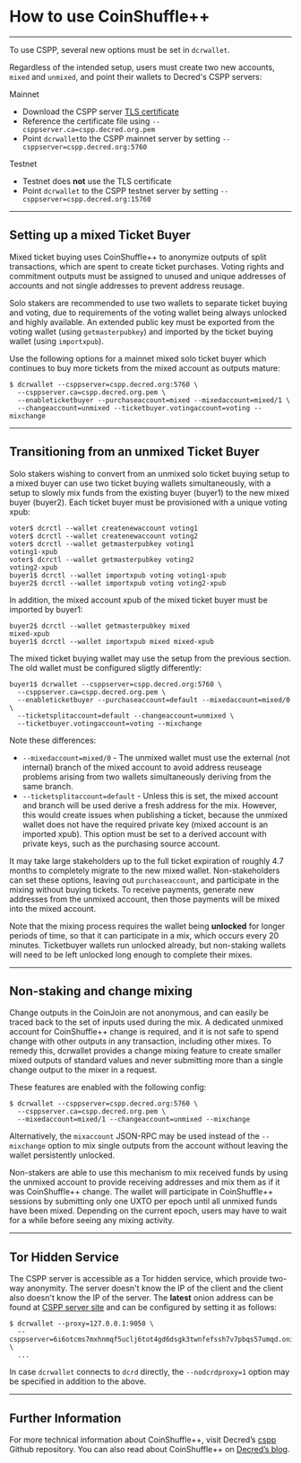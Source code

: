 # How to use CoinShuffle++

---

To use CSPP, several new options must be set in `dcrwallet`.

Regardless of the intended setup, users must create two new accounts, `mixed` and `unmixed`, and point their wallets to Decred's CSPP servers:

Mainnet

- Download the CSPP server [TLS certificate](https://cspp.decred.org/cspp.decred.org.pem)
- Reference the certificate file using `--csppserver.ca=cspp.decred.org.pem`
- Point `dcrwallet`to the CSPP mainnet server by setting  `--csppserver=cspp.decred.org:5760`

Testnet

- Testnet does **not** use the TLS certificate
- Point `dcrwallet` to the CSPP testnet server by setting `--csppserver=cspp.decred.org:15760`

---

## Setting up a mixed Ticket Buyer

Mixed ticket buying uses CoinShuffle++ to anonymize outputs of split transactions, which are spent to create ticket purchases.  Voting rights and commitment outputs must be assigned to unused and unique addresses of accounts and not single addresses to prevent address reusage.

Solo stakers are recommended to use two wallets to separate ticket buying and voting, due to requirements of the voting wallet being always unlocked and highly available.  An extended public key must be exported from the voting wallet (using `getmasterpubkey`) and imported by the ticket buying wallet (using `importxpub`).

Use the following options for a mainnet mixed solo ticket buyer which continues to buy more tickets from the mixed account as outputs mature:

```
$ dcrwallet --csppserver=cspp.decred.org:5760 \
  --csppserver.ca=cspp.decred.org.pem \
  --enableticketbuyer --purchaseaccount=mixed --mixedaccount=mixed/1 \
  --changeaccount=unmixed --ticketbuyer.votingaccount=voting --mixchange
```

---

## Transitioning from an unmixed Ticket Buyer

Solo stakers wishing to convert from an unmixed solo ticket buying setup to a mixed buyer can use two ticket buying wallets simultaneously, with a setup to slowly mix funds from the existing buyer (buyer1) to the new mixed buyer (buyer2). Each ticket buyer must be provisioned with a unique voting xpub:

```
voter$ dcrctl --wallet createnewaccount voting1
voter$ dcrctl --wallet createnewaccount voting2
voter$ dcrctl --wallet getmasterpubkey voting1
voting1-xpub
voter$ dcrctl --wallet getmasterpubkey voting2
voting2-xpub
buyer1$ dcrctl --wallet importxpub voting voting1-xpub
buyer2$ dcrctl --wallet importxpub voting voting2-xpub
```

In addition, the mixed account xpub of the mixed ticket buyer must be imported by buyer1:

```
buyer2$ dcrctl --wallet getmasterpubkey mixed
mixed-xpub
buyer1$ dcrctl --wallet importxpub mixed mixed-xpub
```

The mixed ticket buying wallet may use the setup from the previous section. The old wallet must be configured sligtly differently:

```
buyer1$ dcrwallet --csppserver=cspp.decred.org:5760 \
  --csppserver.ca=cspp.decred.org.pem \
  --enableticketbuyer --purchaseaccount=default --mixedaccount=mixed/0 \
  --ticketsplitaccount=default --changeaccount=unmixed \
  --ticketbuyer.votingaccount=voting --mixchange
```

Note these differences:

+ `--mixedaccount=mixed/0` - The unmixed wallet must use the external (not internal) branch of the mixed account to avoid address reuseage problems arising from two wallets simultaneously deriving from the same branch.
+ `--ticketsplitaccount=default` - Unless this is set, the mixed account and branch will be used derive a fresh address for the mix. However, this would create issues when publishing a ticket, because the unmixed wallet does not have the required private key (mixed account is an imported xpub). This option must be set to a derived account with private keys, such as the purchasing source account.

It may take large stakeholders up to the full ticket expiration of roughly 4.7 months to completely migrate to the new mixed wallet. Non-stakeholders can set these options, leaving out `purchaseaccount`, and participate in the mixing without buying tickets. To receive payments, generate new addresses from the unmixed account, then those payments will be mixed into the mixed account.

Note that the mixing process requires the wallet being **unlocked** for longer periods of time, so that it can participate in a mix, which occurs every 20 minutes. Ticketbuyer wallets run unlocked already, but non-staking wallets will need to be left unlocked long enough to complete their mixes.

---

## Non-staking and change mixing

Change outputs in the CoinJoin are not anonymous, and can easily be traced back to the set of inputs used during the mix. A dedicated unmixed account for CoinShuffle++ change is required, and it is not safe to spend change with other outputs in any transaction, including other mixes. To remedy this, dcrwallet provides a change mixing feature to create smaller mixed outputs of standard values and never submitting more than a single change output to the mixer in a request.

These features are enabled with the following config:

```
$ dcrwallet --csppserver=cspp.decred.org:5760 \
  --csppserver.ca=cspp.decred.org.pem \
  --mixedaccount=mixed/1 --changeaccount=unmixed --mixchange
```

Alternatively, the `mixaccount` JSON-RPC may be used instead of the `--mixchange` option to mix single outputs from the account without leaving the wallet persistently unlocked.

Non-stakers are able to use this mechanism to mix received funds by using the unmixed account to provide receiving addresses and mix them as if it was CoinShuffle++ change. The wallet will participate in CoinShuffle++ sessions by submitting only one UXTO per epoch until all unmixed funds have been mixed. Depending on the current epoch, users may have to wait for a while before seeing any mixing activity.

---

## Tor Hidden Service

The CSPP server is accessible as a Tor hidden service, which provide two-way anonymity. The server doesn't know the IP of the client and the client also doesn't know the IP of the server. The **latest** onion address can be found at [CSPP server site](https://cspp.decred.org/) and can be configured by setting it as follows:
```
$ dcrwallet --proxy=127.0.0.1:9050 \
  --csppserver=6i6otcms7mxhnmqf5uclj6tot4gd6dsgk3twnfefssh7v7pbqs57umqd.onion:5760 \
  ...
```
In case `dcrwallet` connects to `dcrd` directly, the `--nodcrdproxy=1` option may be specified in addition to the above.

---

## Further Information

For more technical information about CoinShuffle++, visit Decred’s [cspp](https://github.com/decred/cspp) Github repository. You can also read about CoinShuffle++ on [Decred’s blog](https://blog.decred.org/2019/08/28/Iterating-Privacy/).

